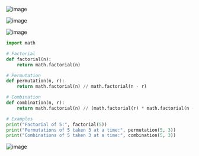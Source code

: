 ![image](https://github.com/yangshiteng/Data-Science-Learning-Path/assets/60442877/550299cd-7e1b-4d29-beaa-98c3c9ba5bb3)

![image](https://github.com/yangshiteng/Data-Science-Learning-Path/assets/60442877/aca85456-7014-431a-ab57-77ee7195826c)

![image](https://github.com/yangshiteng/Data-Science-Learning-Path/assets/60442877/f1be484e-d37a-4054-bd52-3f8e520b0940)

```python
import math

# Factorial
def factorial(n):
    return math.factorial(n)

# Permutation
def permutation(n, r):
    return math.factorial(n) // math.factorial(n - r)

# Combination
def combination(n, r):
    return math.factorial(n) // (math.factorial(r) * math.factorial(n - r))

# Examples
print("Factorial of 5:", factorial(5))
print("Permutations of 5 taken 3 at a time:", permutation(5, 3))
print("Combinations of 5 taken 3 at a time:", combination(5, 3))
```
![image](https://github.com/yangshiteng/Data-Science-Learning-Path/assets/60442877/d04411cc-4430-4697-8b92-c579e1573ec9)
